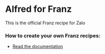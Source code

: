 # Alfred for Franz
This is the official Franz recipe for Zalo

### How to create your own Franz recipes:
* [Read the documentation](https://github.com/meetfranz/plugins)

